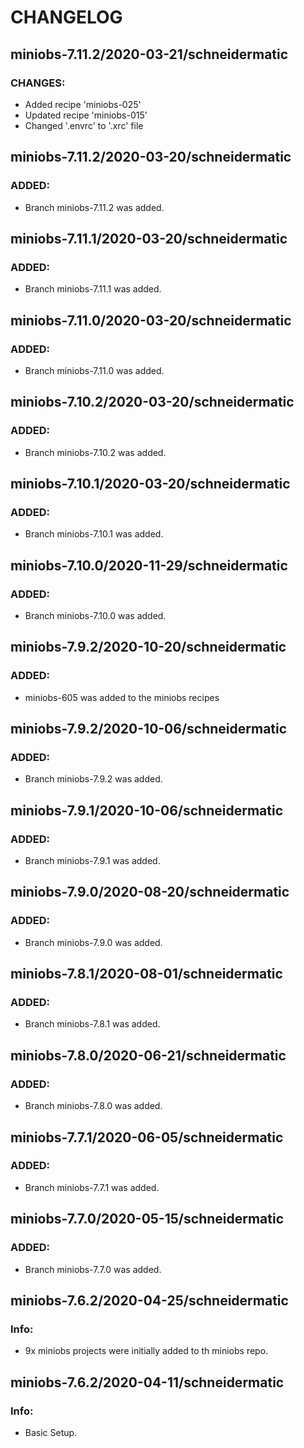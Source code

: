 # CHANGELOG

## miniobs-7.11.2/2020-03-21/schneidermatic

### CHANGES:
- Added recipe 'miniobs-025'
- Updated recipe 'miniobs-015'
- Changed '.envrc' to '.xrc' file

## miniobs-7.11.2/2020-03-20/schneidermatic

### ADDED:
- Branch miniobs-7.11.2 was added.

## miniobs-7.11.1/2020-03-20/schneidermatic

### ADDED:
- Branch miniobs-7.11.1 was added.

## miniobs-7.11.0/2020-03-20/schneidermatic

### ADDED:
- Branch miniobs-7.11.0 was added.

## miniobs-7.10.2/2020-03-20/schneidermatic

### ADDED:
- Branch miniobs-7.10.2 was added.

## miniobs-7.10.1/2020-03-20/schneidermatic

### ADDED:
- Branch miniobs-7.10.1 was added.

## miniobs-7.10.0/2020-11-29/schneidermatic

### ADDED:
- Branch miniobs-7.10.0 was added.

## miniobs-7.9.2/2020-10-20/schneidermatic

### ADDED:
- miniobs-605 was added to the miniobs recipes

## miniobs-7.9.2/2020-10-06/schneidermatic

### ADDED:
- Branch miniobs-7.9.2 was added.

## miniobs-7.9.1/2020-10-06/schneidermatic

### ADDED:
- Branch miniobs-7.9.1 was added.

## miniobs-7.9.0/2020-08-20/schneidermatic

### ADDED:
- Branch miniobs-7.9.0 was added.

## miniobs-7.8.1/2020-08-01/schneidermatic

### ADDED:
- Branch miniobs-7.8.1 was added.

## miniobs-7.8.0/2020-06-21/schneidermatic

### ADDED:
- Branch miniobs-7.8.0 was added.

## miniobs-7.7.1/2020-06-05/schneidermatic

### ADDED:
- Branch miniobs-7.7.1 was added.

## miniobs-7.7.0/2020-05-15/schneidermatic

### ADDED:
- Branch miniobs-7.7.0 was added.

## miniobs-7.6.2/2020-04-25/schneidermatic

### Info:
- 9x miniobs projects were initially added to th miniobs repo.

## miniobs-7.6.2/2020-04-11/schneidermatic

### Info:
- Basic Setup.
